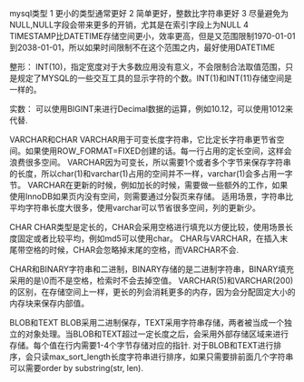 mysql类型
1 更小的类型通常更好
2 简单更好，整数比字符串更好
3 尽量避免为NULL,NULL字段会带来更多的开销，尤其是在索引字段上为NULL
4 TIMESTAMP比DATETIME存储空间更小，效率更高，但是又范围限制1970-01-01到2038-01-01，所以如果时间限制不在这个范围之内，最好使用DATETIME

整形：
INT(10)，指定宽度对于大多数应用没有意义，不会限制合法取值范围，只是规定了MYSQL的一些交互工具的显示字符的个数。INT(1)和INT(11)存储空间是一样的。

实数：
可以使用BIGINT来进行Decimal数据的运算，例如10.12，可以使用1012来代替.

VARCHAR和CHAR
VARCHAR用于可变长度字符串，它比定长字符串更节省空间。如果使用ROW_FORMAT=FIXED创建的话。每一行占用的定长空间，这样会浪费很多空间。
VARCHAR因为可变长，所以需要1个或者多个字节来保存字符串的长度，所以char(1)和varchar(1)占用的空间并不一样，varchar(1)会多占用一字节。
VARCHAR在更新的时候，例如加长的时候，需要做一些额外的工作，如果使用InnoDB如果页内没有空间，则需要通过分裂页来存储。
适用场景，字符串比平均字符串长度大很多，使用varchar可以节省很多空间，列的更新少。

CHAR
CHAR类型是定长的，CHAR会采用空格进行填充以方便比较，使用场景长度固定或者比较平均，例如md5可以使用char。
CHAR与VARCHAR，在插入末尾带空格的时候，CHAR会忽略掉末尾的空格，而VARCHAR不会.

CHAR和BINARY字符串和二进制，BINARY存储的是二进制字符串，BINARY填充采用的是\0而不是空格，检索时不会去掉空值。
VARCHAR(5)和VARCHAR(200)的区别，在存储空间上一样，更长的列会消耗更多的内存，因为会分配固定大小的内存块来保存内部值。

BLOB和TEXT
BLOB采用二进制保存，TEXT采用字符串存储，两者被当成一个独立的对象处理。当BLOB和TEXT超过一定长度之后，会采用外部存储区域来进行存储。每个值在行内需要1-4个字节存储对应的指针.
对于BLOB和TEXT进行排序，会只读max_sort_length长度字符串进行排序，如果只需要排前面几个字符串可以需要order by substring(str, len).